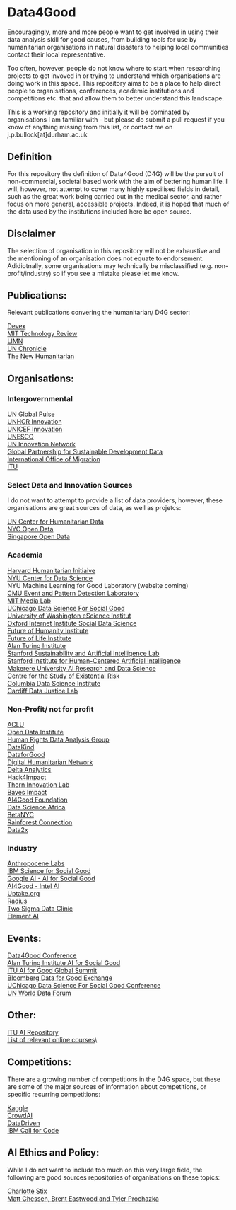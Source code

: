 # Data4Good

Encouragingly, more and more people want to get involved in using their data analysis skill for good causes, from building tools for use by humanitarian organisations in natural disasters to helping local communities contact their local representative.

Too often, however, people do not know where to start when researching projects to get invoved in or trying to understand which organisations are doing work in this space. This repository aims to be a place to help direct people to organisations, conferences, academic institutions and competitions etc. that and allow them to better understand this landscape.

This is a working repository and initially it will be dominated by organisations I am familiar with - but please do submit a pull request if you know of anything missing from this list, or contact me on j.p.bullock[at]durham.ac.uk

## Definition

For this repository the definition of Data4Good (D4G) will be the pursuit of non-commercial, societal based work with the aim of bettering human life. I will, however, not attempt to cover many highly specilised fields in detail, such as the great work being carried out in the medical sector, and rather focus on more general, accessible projects. Indeed, it is hoped that much of the data used by the institutions included here be open source.

## Disclaimer

The selection of organisation in this repository will not be exhaustive and the mentioning of an organisation does not equate to endorsement. Adidiotnally, some organisations may technically be misclassified (e.g. non-profit/industry) so if you see a mistake please let me know.

## Publications:

Relevant publications convering the humanitarian/ D4G sector:

[Devex](https://devex.com)\
[MIT Technology Review](https://www.technologyreview.com)\
[LIMN](https://limn.it)\
[UN Chronicle](https://unchronicle.un.org)\
[The New Humanitarian](https://www.thenewhumanitarian.org)

## Organisations:

### Intergovernmental

[UN Global Pulse](https://www.unglobalpulse.org)\
[UNHCR Innovation](https://www.unhcr.org/innovation/)\
[UNICEF Innovation](https://www.unicef.org/innovation/)\
[UNESCO](https://en.unesco.org/artificial-intelligence)\
[UN Innovation Network](https://www.uninnovation.network)\
[Global Partnership for Sustainable Development Data](http://www.data4sdgs.org/index.php/)\
[International Office of Migration](https://www.iom.int)\
[ITU](https://www.itu.int/en/Pages/default.aspx)

### Select Data and Innovation Sources

I do not want to attempt to provide a list of data providers, however, these organisations are great sources of data, as well as projetcs:

[UN Center for Humanitarian Data](https://centre.humdata.org)\
[NYC Open Data](https://opendata.cityofnewyork.us)\
[Singapore Open Data](https://data.gov.sg)

### Academia

[Harvard Humanitarian Initiaive](https://hhi.harvard.edu)\
[NYU Center for Data Science](https://cds.nyu.edu)\
NYU Machine Learning for Good Laboratory (website coming)\
[CMU Event and Pattern Detection Laboratory](https://epdlab.heinz.cmu.edu)\
[MIT Media Lab](https://www.media.mit.edu)\
[UChicago Data Science For Social Good](https://dssg.uchicago.edu)\
[University of Washington eScience Institut](https://escience.washington.edu/escience-research-features/)\
[Oxford Internet Institute Social Data Science](https://www.oii.ox.ac.uk/research/social-data-science/)\
[Future of Humanity Institute](https://www.fhi.ox.ac.uk)\
[Future of Life Institute](https://futureoflife.org)\
[Alan Turing Institute](https://www.turing.ac.uk/collaborate-turing/data-science-social-good)\
[Stanford Sustainability and Artificial Intelligence Lab](http://sustain.stanford.edu/predicting-poverty/)\
[Stanford Institute for Human-Centered Artificial Intelligence](https://hai.stanford.edu)\
[Makerere University AI Research and Data Science](http://air.ug)\
[Centre for the Study of Existential Risk](https://www.cser.ac.uk)\
[Columbia Data Science Institute](https://datascience.columbia.edu/data-for-good-preface)\
[Cardiff Data Justice Lab](https://datajusticelab.org/research/)
 

### Non-Profit/ not for profit

[ACLU](https://www.aclu.org)\
[Open Data Institute](https://theodi.org)\
[Human Rights Data Analysis Group](https://hrdag.org)\
[DataKind](https://www.datakind.org)\
[DataforGood](https://dataforgood.ca)\
[Digital Humanitarian Network](http://digitalhumanitarians.com)\
[Delta Analytics](http://www.deltanalytics.org)\
[Hack4Impact](https://hack4impact.org)\
[Thorn Innovation Lab](https://www.thorn.org)\
[Bayes Impact](https://www.bayesimpact.org/en/)\
[AI4Good Foundation](https://ai4good.org)\
[Data Science Africa](http://www.datascienceafrica.org)\
[BetaNYC](https://beta.nyc)\
[Rainforest Connection](https://rfcx.org/home)\
[Data2x](https://www.data2x.org)

### Industry

[Anthropocene Labs](https://www.anthropo.co)\
[IBM Science for Social Good](https://www.research.ibm.com/science-for-social-good/)\
[Google AI - AI for Social Good](https://ai.google/social-good)\
[AI4Good - Intel AI](https://www.intel.ai/ai4socialgood/#gs.17chy5)\
[Uptake.org](https://www.uptake.org/index.html)\
[Radius](https://radius.com/data-for-good/)\
[Two Sigma Data Clinic](https://www.twosigma.com/about/data-clinic/)\
[Element AI](https://www.elementai.com)

## Events:

[Data4Good Conference](https://www.data4goodconf.org.uk)\
[Alan Turing Institute AI for Social Good](https://www.turing.ac.uk/events/ai-social-good)\
[ITU AI for Good Global Summit](https://www.itu.int/en/ITU-T/AI/2018/Pages/default.aspx)\
[Bloomberg Data for Good Exchange](https://www.bloomberg.com/company/d4gx/)\
[UChicago Data Science For Social Good Conference](https://dssg.uchicago.edu/data-science-for-social-good-conference-2017/agenda/)\
[UN World Data Forum](https://undataforum.org)

## Other:
[ITU AI Repository](https://www.itu.int/en/ITU-T/AI/Pages/ai-repository.aspx)\
[List of relevant online courses](https://docs.google.com/document/d/1ZGv2QmnBGZMwpK4wll6-RwyCc9WAnniua_Bmbq1IedQ/edit)\

## Competitions:

There are a growing number of competitions in the D4G space, but these are some of the major sources of information about competitions, or specific recurring competitions:

[Kaggle](https://www.kaggle.com)\
[CrowdAI](https://www.crowdai.org)\
[DataDriven](https://www.drivendata.org)\
[IBM Call for Code](https://callforcode.org)

## AI Ethics and Policy:

While I do not want to include too much on this very large field, the following are good sources repositories of organisations on these topics:

[Charlotte Stix](https://www.charlottestix.com/ai-policy-resources)\
[Matt Chessen, Brent Eastwood and Tyler Prochazka](https://docs.google.com/document/d/1DtzQsNBhkbo4TIYceMuKU2_55v2yfdLq0bC_xAW0HC4/pub)
